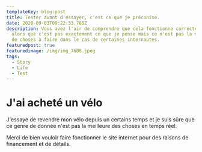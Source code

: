 ```yaml
---
templateKey: blog-post
title: Tester avant d'essayer, c'est ce que je préconise.
date: 2020-09-03T09:22:33.785Z
description: Vous avez l'air de comprendre que cela fonctionne correctement
  alors que c'est pas exactement ce que je pense mais ce n'est pas la meilleure
  de choses à faire dans le cas de certaines internautes.
featuredpost: true
featuredimage: /img/img_7608.jpeg
tags:
  - Story
  - Life
  - Test
---
```

# J'ai acheté un vélo 

J'essaye de revendre mon vélo depuis un certains temps et je suis sûre que ce genre de donnée n'est pas la meilleure des choses en temps réel.

Merci de bien vouloir faire fonctionner le site internet pour des raisons de financement et de détails.